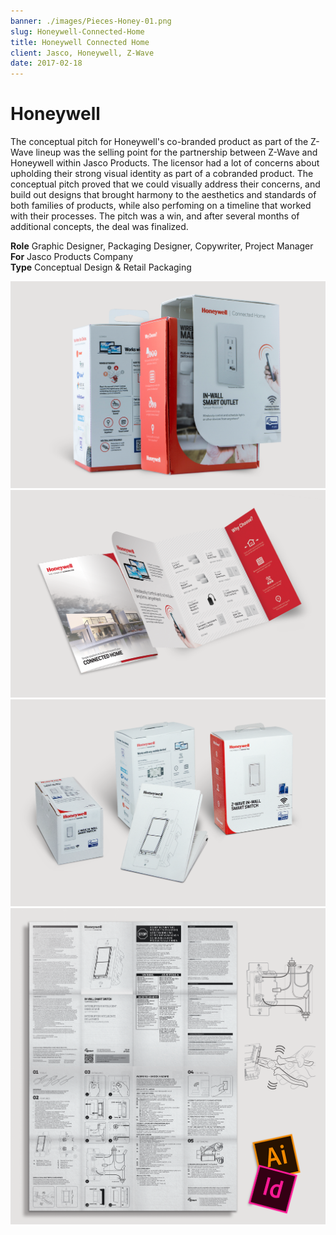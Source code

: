 ```yaml
---
banner: ./images/Pieces-Honey-01.png
slug: Honeywell-Connected-Home
title: Honeywell Connected Home
client: Jasco, Honeywell, Z-Wave
date: 2017-02-18
---
```


# Honeywell

The conceptual pitch for Honeywell's co-branded product as part of the Z-Wave lineup was the selling point for the partnership between Z-Wave and Honeywell within Jasco Products. The licensor had a lot of concerns about upholding their strong visual identity as part of a cobranded product. The conceptual pitch proved that we could visually address their concerns, and build out designs that brought harmony to the aesthetics and standards of both families of products, while also perfoming on a timeline that worked with their processes. The pitch was a win, and after several months of additional concepts, the deal was finalized.

**Role** Graphic Designer, Packaging Designer, Copywriter, Project Manager
**For** Jasco Products Company  
**Type** Conceptual Design & Retail Packaging

![](./images/Pieces-Honey-01.png "Conceptual Retail Packaging")  
![](./images/Pieces-Honey-02.png "Cross-sell insert booklet")  
![](./images/Pieces-Honey-03.png "Alternate Conceptual Retail & Contractor Packaging")  
![](./images/Pieces-Honey-04_Big.png "Installation Manual and Technical Illustrations")  